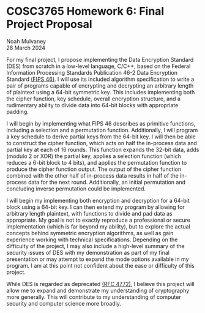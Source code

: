 # COSC3765 Homework 6: Final Project Proposal

Noah Mulvaney  
28 March 2024

For my final project, I propose implementing the Data Encryption Standard (DES) from scratch in a low-level language, C/C++, based on the Federal Information Processing Standards Publication 46-2 Data Encryption Standard [(FIPS 46)](https://nvlpubs.nist.gov/nistpubs/Legacy/FIPS/fipspub46-2.pdf). I will use its included algorithm specification to write a pair of programs capable of encrypting and decrypting an arbitrary length of plaintext using a 64-bit symmetric key. This includes implementing both the cipher function, key schedule, overall encryption structure, and a rudimentary ability to divide data into 64-bit blocks with appropriate padding.

I will begin by implementing what FIPS 46 describes as primitive functions, including a selection and a permutation function. Additionally, I will program a key schedule to derive partial keys from the 64-bit key. I will then be able to construct the cipher function, which acts on half the in-process data and partial key at each of 16 rounds. This function expands the 32-bit data, adds (modulo 2 or XOR) the partial key, applies a selection function (which reduces a 6-bit block to 4 bits), and applies the permutation function to produce the cipher function output. The output of the cipher function combined with the other half of in-process data results in half of the in-process data for the next round. Additionally, an initial permutation and concluding inverse permutation could be implemented.

I will begin my implementing both encryption and decryption for a 64-bit block using a 64-bit key. I can then extend my program by allowing for arbitrary length plaintext, with functions to divide and pad data as appropriate. My goal is not to exactly reproduce a professional or secure implementation (which is far beyond my ability), but to explore the actual concepts behind symmetric encryption algorithms, as well as gain experience working with technical specifications. Depending on the difficulty of the project, I may also include a high-level summary of the security issues of DES with my demonstration as part of my final presentation or may attempt to expand the mode options available in my program. I am at this point not confident about the ease or difficulty of this project.

While DES is regarded as deprecated [(RFC 4772)](https://www.rfc-editor.org/rfc/rfc4772), I believe this project will allow me to expand and demonstrate my understanding of cryptography more generally. This will contribute to my understanding of computer security and computer science more broadly.